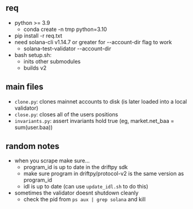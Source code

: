 ## req 
- python >= 3.9
    - conda create -n tmp python=3.10
- pip install -r req.txt
- need solana-cli v1.14.7 or greater for --account-dir flag to work
    - solana-test-validator --account-dir
- bash setup.sh:
    - inits other submodules
    - builds v2
    
## main files
- `clone.py`: clones mainnet accounts to disk (is later loaded into a local validator)
- `close.py`: closes all of the users positions
- `invariants.py`: assert invariants hold true (eg, market.net_baa = sum(user.baa))

## random notes
- when you scrape make sure... 
    - program_id is up to date in the driftpy sdk 
    - make sure program in driftpy/protocol-v2 is the same version as program_id 
    - idl is up to date (can use `update_idl.sh` to do this)
- sometimes the validator doesnt shutdown cleanly 
    - check the pid from `ps aux | grep solana` and kill
